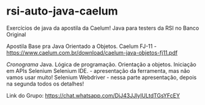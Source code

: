 # rsi-auto-java-caelum
Exercícios de java da apostila da Caelum!
  Java para testers da RSI no Banco Original 
  
  Apostila Base pra Java Orientado a Objetos.
  Caelum FJ-11 - https://www.caelum.com.br/download/caelum-java-objetos-fj11.pdf

*Cronograma*
  Java.
    Lógica de programação.
    Orientação a objetos.
    Iniciação em APIs
  Selenium 
    Selenium IDE. - apresentação da ferramenta, mas não vamos usar muito!
    Selenium Webdriver - nessa parte apresentação, depois na segunda todos os detalhes!
  
Link do Grupo:
https://chat.whatsapp.com/DjJ43JJlyIULtdTGsYFcEY

